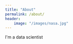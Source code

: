 ```yaml
---
title: "About"
permalink: /about/
header:
    image: "/images/nasa.jpg"
---
```


I'm a data scientist